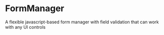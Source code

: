 # FormManager
A flexible javascript-based form manager with field validation that can work with any UI controls

